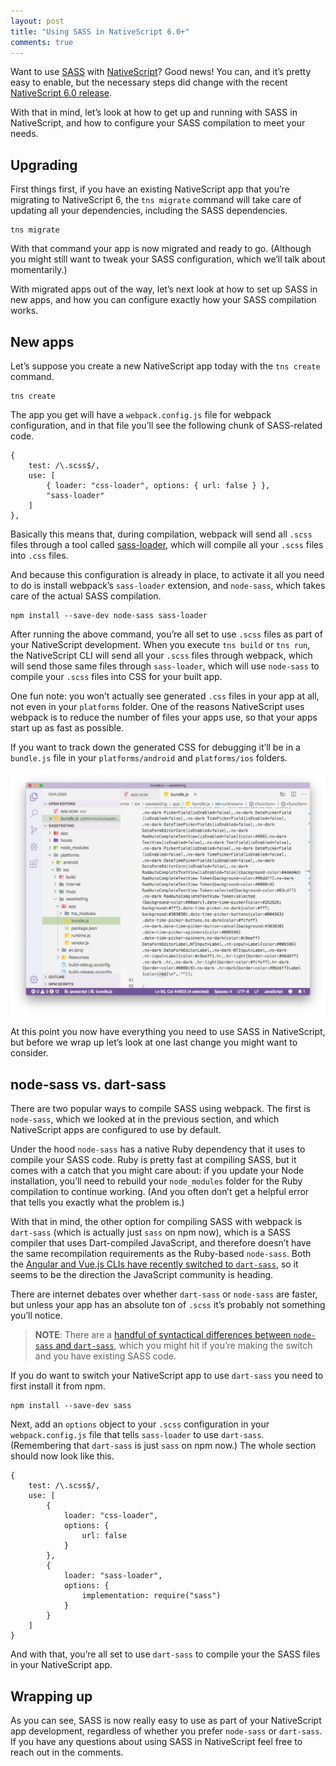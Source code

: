 ```yaml
---
layout: post
title: "Using SASS in NativeScript 6.0+"
comments: true
---
```


Want to use [SASS](https://sass-lang.com/) with [NativeScript](https://www.nativescript.org/)? Good news! You can, and it’s pretty easy to enable, but the necessary steps did change with the recent [NativeScript 6.0 release](https://www.nativescript.org/blog/announcing-nativescript-6.0---webpack-all-the-way-seamless-app-updates-new-core-theme-and-a-lot-more).

With that in mind, let’s look at how to get up and running with SASS in NativeScript, and how to configure your SASS compilation to meet your needs.

## Upgrading

First things first, if you have an existing NativeScript app that you’re migrating to NativeScript 6, the `tns migrate` command will take care of updating all your dependencies, including the SASS dependencies.

<pre class="language-bash"><code class="language-bash">tns migrate
</code></pre>

With that command your app is now migrated and ready to go. (Although you might still want to tweak your SASS configuration, which we’ll talk about momentarily.)

With migrated apps out of the way, let’s next look at how to set up SASS in new apps, and how you can configure exactly how your SASS compilation works.

## New apps

Let’s suppose you create a new NativeScript app today with the `tns create` command.

<pre class="language-bash"><code class="language-bash">tns create
</code></pre>

The app you get will have a `webpack.config.js` file for webpack configuration, and in that file you’ll see the following chunk of SASS-related code.

<pre class="language-javascript"><code class="language-javascript">{
    test: /\.scss$/,
    use: [
        { loader: "css-loader", options: { url: false } },
        "sass-loader"
    ]
},
</code></pre>

Basically this means that, during compilation, webpack will send all `.scss` files through a tool called [sass-loader](https://github.com/webpack-contrib/sass-loader), which will compile all your `.scss` files into `.css` files.

And because this configuration is already in place, to activate it all you need to do is install webpack’s `sass-loader` extension, and `node-sass`, which takes care of the actual SASS compilation.

<pre class="language-bash"><code class="language-bash">npm install --save-dev node-sass sass-loader
</code></pre>

After running the above command, you’re all set to use `.scss` files as part of your NativeScript development. When you execute `tns build` or `tns run`, the NativeScript CLI will send all your `.scss` files through webpack, which will send those same files through `sass-loader`, which will use `node-sass` to compile your `.scss` files into CSS for your built app.

One fun note: you won’t actually see generated `.css` files in your app at all, not even in your `platforms` folder. One of the reasons NativeScript uses webpack is to reduce the number of files your apps use, so that your apps start up as fast as possible.

If you want to track down the generated CSS for debugging it’ll be in a `bundle.js` file in your `platforms/android` and `platforms/ios` folders.

<img src="/images/posts/2019-08-30/compiled-css.png" class="plain">

At this point you now have everything you need to use SASS in NativeScript, but before we wrap up let’s look at one last change you might want to consider.

## node-sass vs. dart-sass

There are two popular ways to compile SASS using webpack. The first is `node-sass`, which we looked at in the previous section, and which NativeScript apps are configured to use by default.

Under the hood `node-sass` has a native Ruby dependency that it uses to compile your SASS code. Ruby is pretty fast at compiling SASS, but it comes with a catch that you might care about: if you update your Node installation, you’ll need to rebuild your `node_modules` folder for the Ruby compilation to continue working. (And you often don’t get a helpful error that tells you exactly what the problem is.)

With that in mind, the other option for compiling SASS with webpack is `dart-sass` (which is actually just `sass` on npm now), which is a SASS compiler that uses Dart-compiled JavaScript, and therefore doesn’t have the same recompilation requirements as the Ruby-based `node-sass`. Both the [Angular and Vue.js CLIs have recently switched to `dart-sass`](https://blog.ninja-squad.com/2019/05/29/angular-cli-8.0/#dart-sass-replaces-node-sass), so it seems to be the direction the JavaScript community is heading.

There are internet debates over whether `dart-sass` or `node-sass` are faster, but unless your app has an absolute ton of `.scss` it’s probably not something you’ll notice.

> **NOTE**: There are a [handful of syntactical differences between `node-sass` and `dart-sass`](https://github.com/sass/dart-sass#behavioral-differences-from-ruby-sass), which you might hit if you’re making the switch and you have existing SASS code.

If you do want to switch your NativeScript app to use `dart-sass` you need to first install it from npm.

<pre class="language-bash"><code class="language-bash">npm install --save-dev sass
</code></pre>

Next, add an `options` object to your `.scss` configuration in your `webpack.config.js` file that tells `sass-loader` to use `dart-sass`. (Remembering that `dart-sass` is just `sass` on npm now.) The whole section should now look like this.

<pre class="language-javascript"><code class="language-javascript">{
    test: /\.scss$/,
    use: [
        {
            loader: "css-loader",
            options: {
                url: false
            }
        },
        {
            loader: "sass-loader",
            options: {
                implementation: require("sass")
            }
        }
    ]
}
</code></pre>

And with that, you’re all set to use `dart-sass` to compile your the SASS files in your NativeScript app.

## Wrapping up

As you can see, SASS is now really easy to use as part of your NativeScript app development, regardless of whether you prefer `node-sass` or `dart-sass`. If you have any questions about using SASS in NativeScript feel free to reach out in the comments.